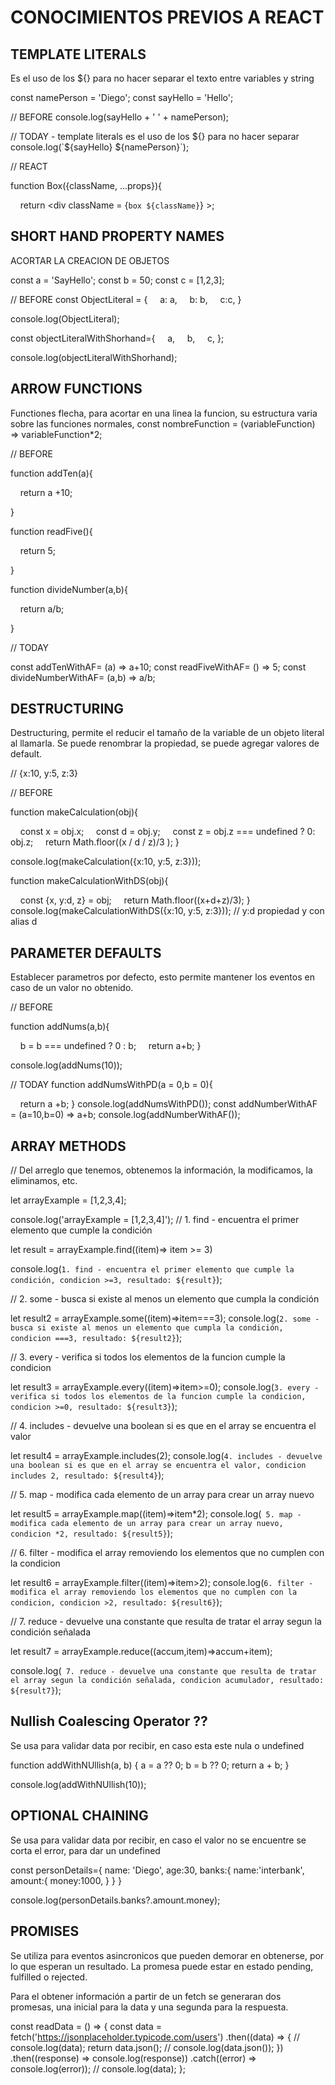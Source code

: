 # CONOCIMIENTOS PREVIOS A REACT

## TEMPLATE LITERALS

Es el uso de los ${} para no hacer separar el texto entre variables y string

const namePerson = 'Diego';
const sayHello = 'Hello';

// BEFORE
console.log(sayHello + ' ' + namePerson);

// TODAY - template literals es el uso de los ${} para no hacer separar
console.log(`${sayHello} ${namePerson}`);

// REACT

function Box({className, ...props}){

    return <div className = {`box ${className}`} ></div>;
<!-- } -->


## SHORT HAND PROPERTY NAMES

ACORTAR LA CREACION DE OBJETOS

  

const a = 'SayHello';
const b = 50;
const c = [1,2,3];

  

// BEFORE
const ObjectLiteral = {
    a: a,
    b: b,
    c:c,
}

  

console.log(ObjectLiteral);

const objectLiteralWithShorhand={
    a,
    b,
    c,
};

console.log(objectLiteralWithShorhand);


## ARROW FUNCTIONS

Functiones flecha, para acortar en una linea la funcion, su estructura varia sobre las funciones normales, const nombreFunction = (variableFunction) => variableFunction*2;

// BEFORE

function addTen(a){

    return a +10;

}

function readFive(){

    return 5;

}

function divideNumber(a,b){

    return a/b;

}

// TODAY

  

const addTenWithAF= (a) => a+10;
const readFiveWithAF= () => 5;
const divideNumberWithAF= (a,b) => a/b;


## DESTRUCTURING

Destructuring, permite el reducir el tamaño de la variable de un objeto literal al llamarla. Se puede renombrar la propiedad, se puede agregar valores de default.

// {x:10, y:5, z:3}

// BEFORE

function makeCalculation(obj){

    const x = obj.x;
    const d = obj.y;
    const z = obj.z === undefined ? 0: obj.z;
    return Math.floor((x / d / z)/3 );
}

console.log(makeCalculation({x:10, y:5, z:3}));

function makeCalculationWithDS(obj){

    const {x, y:d, z} = obj;
    return Math.floor((x+d+z)/3);
}
console.log(makeCalculationWithDS({x:10, y:5, z:3}));
// y:d propiedad y con alias d

## PARAMETER DEFAULTS

Establecer parametros por defecto, esto permite mantener los eventos en caso de un valor no obtenido.

// BEFORE

function addNums(a,b){

    b = b === undefined ? 0 : b;
    return a+b;
}

console.log(addNums(10));

// TODAY
function addNumsWithPD(a = 0,b = 0){

    return a +b;
}
console.log(addNumsWithPD());
const addNumberWithAF = (a=10,b=0) => a+b;
console.log(addNumberWithAF());

## ARRAY METHODS

// Del arreglo que tenemos, obtenemos la información, la modificamos, la eliminamos, etc.

let arrayExample = [1,2,3,4];

console.log('arrayExample = [1,2,3,4]');
// 1. find - encuentra el primer elemento que cumple la condición

let result = arrayExample.find((item)=> item >= 3)

console.log(`1. find - encuentra el primer elemento que cumple la condición, condicion >=3, resultado: ${result}`);


// 2. some - busca si existe al menos un elemento que cumpla la condición

let result2 = arrayExample.some((item)=>item===3);
console.log(`2. some - busca si existe al menos un elemento que cumpla la condición, condicion ===3, resultado: ${result2}`);

// 3. every - verifica si todos los elementos de la funcion cumple la condicion

let result3 = arrayExample.every((item)=>item>=0);
console.log(`3. every - verifica si todos los elementos de la funcion cumple la condicion, condicion >=0, resultado: ${result3}`);

// 4. includes - devuelve una boolean si es que en el array se encuentra el valor

let result4 = arrayExample.includes(2);
console.log(`4. includes - devuelve una boolean si es que en el array se encuentra el valor, condicion includes 2, resultado: ${result4}`);

// 5. map - modifica cada elemento de un array para crear un array nuevo

let result5 = arrayExample.map((item)=>item*2);
console.log(` 5. map - modifica cada elemento de un array para crear un array nuevo, condicion *2, resultado: ${result5}`);

// 6. filter - modifica el array removiendo los elementos que no cumplen con la condicion

let result6 = arrayExample.filter((item)=>item>2);
console.log(`6. filter - modifica el array removiendo los elementos que no cumplen con la condicion, condicion >2, resultado: ${result6}`);

// 7. reduce - devuelve una constante que resulta de tratar el array segun la condición señalada

let result7 = arrayExample.reduce((accum,item)=>accum+item);

console.log(` 7. reduce - devuelve una constante que resulta de tratar el array segun la condición señalada, condicion acumulador, resultado: ${result7}`);


## Nullish Coalescing Operator ??

Se usa para validar data por recibir, en caso esta este nula o undefined

function addWithNUllish(a, b) {
	a = a ?? 0;
	b = b ?? 0;
	return a + b;
}

console.log(addWithNUllish(10));


## OPTIONAL CHAINING

Se usa para validar data por recibir, en caso el valor no se encuentre se corta el error, para dar un undefined

const personDetails={
    name: 'Diego',
    age:30,
    banks:{
        name:'interbank',
        amount:{
            money:1000,
        }
    }
}

console.log(personDetails.banks?.amount.money);


## PROMISES

Se utiliza para eventos asincronicos que pueden demorar en obtenerse, por lo que esperan un resultado. La promesa puede estar en estado pending, fulfilled o rejected.

Para el obtener información a partir de un fetch se generaran dos promesas, una inicial para la data y una segunda para la respuesta.

const readData = () => {
	const data = fetch('https://jsonplaceholder.typicode.com/users')
		.then((data) => {
			// console.log(data);
			return data.json();
			// console.log(data.json());
		})
		.then((response) => console.log(response))
		.catch((error) => console.log(error));
	// console.log(data);
};